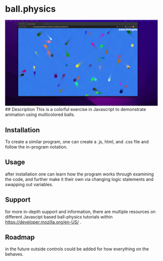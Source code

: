 # ball.physics
<img src="Physics_screenshot.png" width="500">
## Description
This is a colorful exercise in Javascript to demonstrate animation using multicolored balls.

## Installation
To create a similar program, one can create a .js, html, and .css file and follow the in-program notation.

## Usage
after installation one can learn how the program works through examining the code, and further make it their own via changing logic statements and swapping out variables.

## Support
for more in-depth support and information, there are multiple resources on different Javascipt based ball-physics tutorials within 
https://developer.mozilla.org/en-US/ .

## Roadmap
in the future outside controls could be added for how everything on the behaves.

